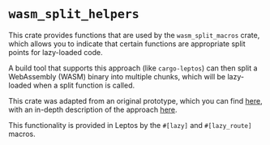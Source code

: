 # `wasm_split_helpers`

This crate provides functions that are used by the `wasm_split_macros` crate, which allows you to indicate that certain functions are appropriate split points for lazy-loaded code.

A build tool that supports this approach (like `cargo-leptos`) can then split a WebAssembly (WASM) binary into multiple chunks, which will be lazy-loaded when a split function is called.

This crate was adapted from an original prototype, which you can find [here](https://github.com/jbms/wasm-split-prototype), with an in-depth description of the approach [here](https://github.com/rustwasm/wasm-bindgen/issues/3939).

This functionality is provided in Leptos by the `#[lazy]` and `#[lazy_route]` macros.
